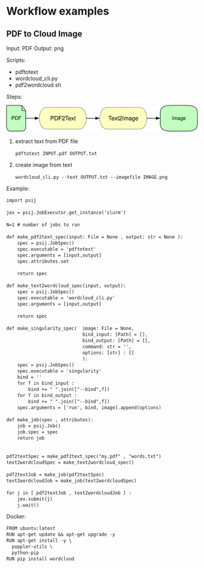 # Workflow examples

## PDF to Cloud Image

Input: PDF
Output: png

Scripts:
- pdftotext
- wordcloud_cli.py
- pdf2wordcloud.sh

Steps:

![image](../web/images/wordcloud-workflow.svg)

1. extract text from PDF file

    `pdftotext INPUT.pdf OUTPUT.txt`

2. create image from text

    `wordcloud_cli.py --text OUTPUT.txt --imagefile IMAGE.png`

Example:

```
import psij

jex = psij.JobExecutor.get_instance('slurm')

N=1 # number of jobs to run

def make_pdf2text_spec(input: File = None , output: str = None ):
    spec = psij.JobSpec()
    spec.executable = 'pdftotext'
    spec.arguments = [input,output]
    spec.attributes.set
    
    return spec

def make_text2wordcloud_spec(input, output):
    spec = psij.JobSpec()
    spec.executable = 'wordcloud_cli.py'
    spec.arguments = [input,output]

    return spec

def make_singularity_spec(  image: File = None, 
                            bind_input: [Path] = [],
                            bind_output: [Path] = [],
                            command: str = '',
                            options: [str] : []
                            ):
    spec = psij.JobSpec()
    spec.executable = 'singularity'
    bind = ''
    for f in bind_input :
        bind += " ".join(["--bind",f])
    for f in bind_output :
        bind += " ".join(["--bind",f])   
    spec.arguments = ['run', bind, image].append(options)

def make_job(spec , attributes):
    job = psij.Job()
    job.spec = spec
    return job


pdf2textSpec = make_pdf2text_spec("my.pdf" , "words.txt")
text2wordcloudSpec = make_text2wordcloud_spec()

pdf2textJob = make_job(pdf2textSpec)
text2wordcloudJob = make_job(text2wordcloudSpec)

for j in [ pdf2textJob , text2wordcloudJob ] :
    jex.submit(j)
    j.wait()

```





Docker:
```
FROM ubuntu:latest
RUN apt-get update && apt-get upgrade -y
RUN apt-get install -y \
  poppler-utils \
  python-pip
RUN pip install wordcloud
```



<!-- ## Environmental COVID Workflow

Wastewater samples are collected and then concentrated to select for viral particles. RNA is then extracted from the concentrated viral solution. This RNA is prepped for sequencing using an amplicon panel targeting the entire [SARS-CoV-2 genome](https://www.ncbi.nlm.nih.gov/sars-cov-2/), and then sequenced. Resulting sequence files are the input for the pipeline below. The sequences are assembled and reads are mapped against the SARS-CoV-2 reference genome for variant detection.

![image](../web/images/assembly-workflow.svg)

This workflow consists of four major steps or jobs:

1. Sequence mapping
2. Variant calling
3. Quality control and filtering
4. Group and plot results for all samples

The tools are packaged in docker/singularity containers. The job spec documents for the jobs above have the follwoing format:

```
spec = psij.JobSpec()
    spec.executable = 'singularity'
    spec.arguments = ['run' , "-bind" , $directory , $tool , $option ]
    spec.stdout_path = 'log.stdout'
    spec.attributes
```
 -->
